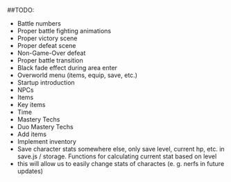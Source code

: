 ##TODO:

- Battle numbers
- Proper battle fighting animations
- Proper victory scene
- Proper defeat scene
- Non-Game-Over defeat 
- Proper battle transition
- Black fade effect during area enter
- Overworld menu (items, equip, save, etc.)
- Startup introduction
- NPCs
- Items
- Key items
- Time
- Mastery Techs
- Duo Mastery Techs
- Add items
- Implement inventory
- Save character stats somewhere else, only save level, current hp, etc. in save.js / storage. Functions for calculating current stat based on level
- this will allow us to easily change stats of charactes (e. g. nerfs in future updates)